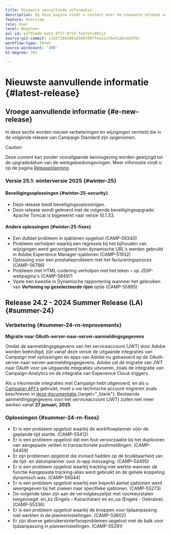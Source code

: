 ```yaml
---
title: Nieuwste aanvullende informatie
description: Op deze pagina vindt u content over de nieuwste release van Campaign Standard
feature: Overview
role: User
level: Beginner
exl-id: e1f55a9b-be51-4f57-8719-fed7efc89113
source-git-commit: c2d2f3843801d108f007fea52a76e41abe16d76c
workflow-type: tm+mt
source-wordcount: '390'
ht-degree: 76%

---
```



# Nieuwste aanvullende informatie {#latest-release}

<!--
![Control Panel](assets/do-not-localize/cp-icon.png) **New Control Panel release**. [Learn more](https://experienceleague.adobe.com/docs/control-panel/using/release-notes.html){target="_blank"}.-->


## Vroege aanvullende informatie {#e-new-release}

In deze sectie worden nieuwe verbeteringen en wijzigingen vermeld die in de volgende release van Campaign Standard zijn opgenomen.

>[!CAUTION]
>
>Deze content kan zonder voorafgaande kennisgeving worden gewijzigd tot de upgradedatum van de werkgebiedomgevingen. Meer informatie vindt u op de pagina [Releaseplanning](../../rn/using/release-planning.md).

### Versie 25.1: winterversie 2025 {#winter-25}

#### Beveiligingsoplossingen {#winter-25-security}

* Deze release biedt beveiligingsoplossingen.
* Deze release wordt geleverd met de volgende beveiligingsupgrade: Apache Tomcat is bijgewerkt naar versie 10.1.33.

#### Andere oplossingen {#winter-25-fixes}

* Een dubbel probleem in sjablonen opgelost (CAMP-56340)
* Probleem verholpen waarbij een regressie bij het bijhouden van wijzigingen werd gecorrigeerd toen dynamische URL&#39;s werden gebruikt in Adobe Experience Manager-sjablonen (CAMP-51932)
* Oplossing voor een prestatieprobleem met het factureringsproces (CAMP-56796)
* Probleem met HTML-codering verholpen met het teken `>` op JSSP-webpagina&#39;s (CAMP-56497)
* Vaste een kwestie in Dynamische rapportering wanneer het gebruiken van **Vertoning op geselecteerde rijen** optie (CAMP-55895)


## Release 24.2 - 2024 Summer Release (LA) {#summer-24}

### Verbetering {#summer-24-rn-improvements}

**Migratie naar OAuth-server-naar-server-aanmeldingsgegevens**

Omdat de aanmeldingsgegevens van het serviceaccount (JWT) door Adobe worden beëindigd, zijn vanaf deze versie de uitgaande integraties van Campaign met oplossingen en apps van Adobe nu gebaseerd op de OAuth-server-naar-server-aanmeldingsgegevens. Adobe zal de migratie van JWT naar OAuth voor uw uitgaande integraties uitvoeren, zoals de integratie van Campaign-Analytics en de integratie van Experience Cloud-triggers.

Als u inkomende integraties met Campaign hebt uitgevoerd, en als u [Campaign API&#39;s](../../api/using/get-started-apis.md) gebruikt, moet u uw technische account migreren zoals beschreven in [deze documentatie ](https://developer.adobe.com/developer-console/docs/guides/authentication/ServerToServerAuthentication/migration/){target="_blank"}. Bestaande aanmeldingsgegevens voor het serviceaccount (JWT) zullen niet meer werken vanaf **27 januari, 2025**.

### Oplossingen {#summer-24-rn-fixes}

* Er is een probleem opgelost waarbij de workflowplanner vóór de geplande tijd startte. (CAMP-55412)
* Er is een probleem opgelost dat een fout veroorzaakte bij het dupliceren van aangepaste velden in transactionele pushmeldingen. (CAMP-54459)
* Er zijn problemen opgelost die invloed hadden op de bruikbaarheid van de tijd- en datumplanner voor in-app messaging. (CAMP-54495)
* Er is een probleem opgelost waarbij tracking niet werkte wanneer de functie Aangepaste tracking-alias werd gebruikt en de gehele koppeling dynamisch was. (CAMP-56044)
* Er is een probleem opgelost waarbij een beperkt aantal sjablonen werd weergegeven bij het zoeken naar specifieke sjablonen. (CAMP-55273)
* De volgende talen zijn aan de vervolgkeuzelijst met voorkeurstalen toegevoegd: en_kz (Engels - Kazachstan) en en_ua (Engels - Oekraïne). (CAMP-55336)
* Er is een probleem opgelost waarbij de knoppen voor tijdaanpassing niet werkten in de plannerinstellingen. (CAMP-53602)
* Er zijn diverse gebruikersinterfaceproblemen opgelost met de balk voor tijdaanpassing in plannerinstellingen. (CAMP-55291)
